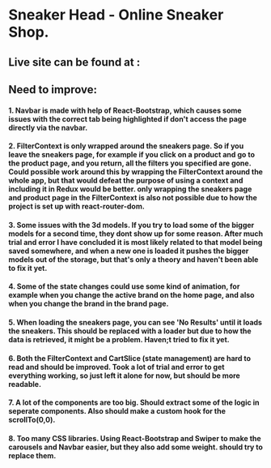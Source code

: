 # Sneaker Head - Online Sneaker Shop.

## Live site can be found at :

## Need to improve:

#### 1. Navbar is made with help of React-Bootstrap, which causes some issues with the correct tab being highlighted if don't access the page directly via the navbar.

#### 2. FilterContext is only wrapped around the sneakers page. So if you leave the sneakers page, for example if you click on a product and go to the product page, and you return, all the filters you specified are gone. Could possible work around this by wrapping the FilterContext around the whole app, but that would defeat the purpose of using a context and including it in Redux would be better. only wrapping the sneakers page and product page in the FilterContext is also not possible due to how the project is set up with react-router-dom.

#### 3. Some issues with the 3d models. If you try to load some of the bigger models for a second time, they dont show up for some reason. After much trial and error I have concluded it is most likely related to that model being saved somewhere, and when a new one is loaded it pushes the bigger models out of the storage, but that's only a theory and haven't been able to fix it yet.

#### 4. Some of the state changes could use some kind of animation, for example when you change the active brand on the home page, and also when you change the brand in the brand page.

#### 5. When loading the sneakers page, you can see 'No Results' until it loads the sneakers. This should be replaced with a loader but due to how the data is retrieved, it might be a problem. Haven;t tried to fix it yet.

#### 6. Both the FilterContext and CartSlice (state management) are hard to read and should be improved. Took a lot of trial and error to get everything working, so just left it alone for now, but should be more readable.

#### 7. A lot of the components are too big. Should extract some of the logic in seperate components. Also should make a custom hook for the scrollTo(0,0).

#### 8. Too many CSS libraries. Using React-Bootstrap and Swiper to make the carousels and Navbar easier, but they also add some weight. should try to replace them.
